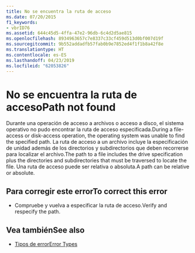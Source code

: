 ```yaml
---
title: No se encuentra la ruta de acceso
ms.date: 07/20/2015
f1_keywords:
- vbrID76
ms.assetid: 644c45d5-4ffa-47e2-96db-6c4d2d5ae815
ms.openlocfilehash: 8934963657c7e8337c33cf459d513d0bf007d19f
ms.sourcegitcommit: 9b552addadfb57fab0b9e7852ed4f1f1b8a42f8e
ms.translationtype: HT
ms.contentlocale: es-ES
ms.lasthandoff: 04/23/2019
ms.locfileid: "62053826"
---
```

# <a name="path-not-found"></a><span data-ttu-id="ca671-102">No se encuentra la ruta de acceso</span><span class="sxs-lookup"><span data-stu-id="ca671-102">Path not found</span></span>
<span data-ttu-id="ca671-103">Durante una operación de acceso a archivos o acceso a disco, el sistema operativo no pudo encontrar la ruta de acceso especificada.</span><span class="sxs-lookup"><span data-stu-id="ca671-103">During a file-access or disk-access operation, the operating system was unable to find the specified path.</span></span> <span data-ttu-id="ca671-104">La ruta de acceso a un archivo incluye la especificación de unidad además de los directorios y subdirectorios que deben recorrerse para localizar el archivo.</span><span class="sxs-lookup"><span data-stu-id="ca671-104">The path to a file includes the drive specification plus the directories and subdirectories that must be traversed to locate the file.</span></span> <span data-ttu-id="ca671-105">Una ruta de acceso puede ser relativa o absoluta.</span><span class="sxs-lookup"><span data-stu-id="ca671-105">A path can be relative or absolute.</span></span>  
  
## <a name="to-correct-this-error"></a><span data-ttu-id="ca671-106">Para corregir este error</span><span class="sxs-lookup"><span data-stu-id="ca671-106">To correct this error</span></span>  
  
- <span data-ttu-id="ca671-107">Compruebe y vuelva a especificar la ruta de acceso.</span><span class="sxs-lookup"><span data-stu-id="ca671-107">Verify and respecify the path.</span></span>  
  
## <a name="see-also"></a><span data-ttu-id="ca671-108">Vea también</span><span class="sxs-lookup"><span data-stu-id="ca671-108">See also</span></span>

- [<span data-ttu-id="ca671-109">Tipos de error</span><span class="sxs-lookup"><span data-stu-id="ca671-109">Error Types</span></span>](../../../visual-basic/programming-guide/language-features/error-types.md)
